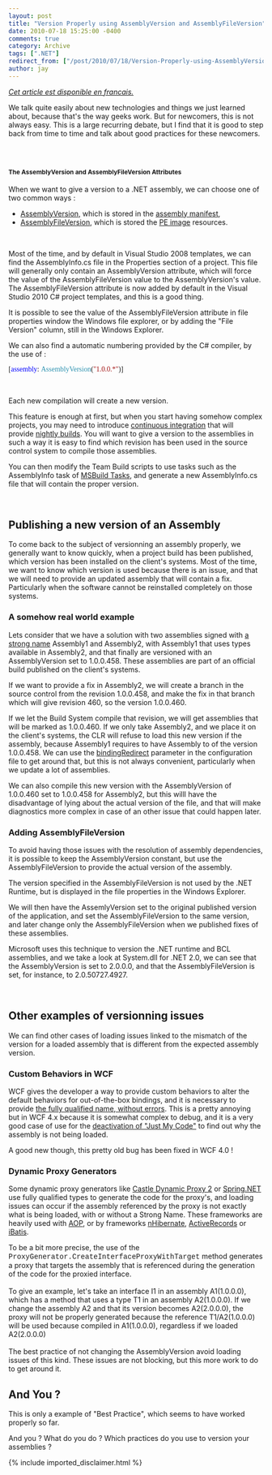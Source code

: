 ```yaml
---
layout: post
title: "Version Properly using AssemblyVersion and AssemblyFileVersion"
date: 2010-07-18 15:25:00 -0400
comments: true
category: Archive
tags: [".NET"]
redirect_from: ["/post/2010/07/18/Version-Properly-using-AssemblyVersion-and-AssemblyFileVersion", "/post/2010/07/18/version-properly-using-assemblyversion-and-assemblyfileversion"]
author: jay
---
```

<!-- more -->
<p><a href="http://blogs.codes-sources.com/jay/archive/2010/07/10/comment-versionner-efficacement-avec-les-attributs-assemblyversion-et-assemblyfileversion.aspx"><em>Cet article est disponible en francais.</em></a></p>
<p>We talk quite easily about new technologies and things we just learned about, because that's the way geeks work. But for newcomers, this is not always easy. This is a large recurring debate, but I find that it is good to step back from time to time and talk about good practices for these newcomers.</p>
<p>&nbsp;</p>
<h2><span style="font-size: 12px; font-weight: bold;">The AssemblyVersion and AssemblyFileVersion Attributes</span></h2>
<p>When we want to give a version to a .NET assembly, we can choose one of two common ways :</p>
<ul>
<li><a href="http://msdn.microsoft.com/en-us/library/system.reflection.assemblyversionattribute%28VS.71%29.aspx" target="_blank">AssemblyVersion</a>, which is stored in the <a href="http://msdn.microsoft.com/en-us/library/1w45z383.aspx" target="_blank">assembly manifest</a>,</li>
<li><a href="http://social.msdn.microsoft.com/Search/en-US?query=AssemblyFileVersion&amp;ac=8" target="_blank">AssemblyFileVersion</a>, which is stored the <a href="http://msdn.microsoft.com/en-us/library/ms680547%28VS.85%29.aspx">PE image</a>&nbsp;resources.</li>
</ul>
<p>&nbsp;</p>
<p>Most of the time, and by default in Visual Studio 2008 templates, we can find the AssemblyInfo.cs file in the Properties section of a project. This file will generally only contain an AssemblyVersion attribute, which will force the value of the AssemblyFileVersion value to the AssemblyVersion's value. The AssemblyFileVersion attribute is now added by default in the Visual Studio 2010 C# project templates, and this is a good thing.</p>
<p>It is possible to see the value of the AssemblyFileVersion attribute in file properties window the Windows file explorer, or by adding the "File Version" column, still in the Windows Explorer.</p>
<p>We can also find a automatic numbering provided by the C# compiler, by the use of :</p>
<pre style="font-family: consolas;">[<span style="color: blue;">assembly</span>:&nbsp;<span style="color: #2b91af;">AssemblyVersion</span>(<span style="color: #a31515;">"1.0.0.*"</span>)]<br /></pre>
<p>&nbsp;</p>
<p>Each new compilation will create a new version.</p>
<p>This feature is enough at first, but when you start having somehow complex projects, you may need to introduce&nbsp;<a href="http://msdn.microsoft.com/en-us/library/ms364045%28VS.80%29.aspx">continuous integration</a>&nbsp;that will provide&nbsp;<a href="http://www.google.com/url?sa=t&amp;source=web&amp;cd=1&amp;ved=0CB0QFjAA&amp;url=http%3A%2F%2Fen.wikipedia.org%2Fwiki%2FNeutral_build&amp;ei=MfQ4TMXxLaDtnQfF17i8Aw&amp;usg=AFQjCNFuP77CKx5GrVJfFnUTSmXK4D5epg&amp;sig2=Pcimx6WDB3S_pyC-Wv0E3g">nightly builds</a>. You will want to give a version to the assemblies in such a way it is easy to find which revision has been used in the source control system to compile those assemblies.</p>
<p>You can then modify the Team Build scripts to use tasks such as the AssemblyInfo task of&nbsp;<a href="http://msbuildtasks.tigris.org/" target="_blank">MSBuild Tasks</a>, and generate a new AssemblyInfo.cs file that will contain the proper version.</p>
<p>&nbsp;</p>
<h2>Publishing a new version of an Assembly<br /></h2>
<p>To come back to the subject of versionning an assembly properly, we generally want to know quickly, when a project build has been published, which version has been installed on the client's systems. Most of the time, we want to know which version is used because there is an issue, and that we will need to provide an updated assembly that will contain a fix. Particularly when the software cannot be reinstalled completely on those systems.</p>
<h3><span style="font-weight: bold;">A somehow real world example</span></h3>
<p>Lets consider that we have a solution with two assemblies signed with <a href="http://msdn.microsoft.com/en-us/library/wd40t7ad.aspx">a  strong name</a> Assembly1 and Assembly2, with Assembly1 that uses types available in Assembly2, and that finally are versioned with an AssemblyVersion set to 1.0.0.458. These assemblies are part of an official build published on the client's systems.</p>
<p>If we want to provide a fix in Assembly2, we will create a branch in the source control from the revision 1.0.0.458, and make the fix in that branch which will give revision 460, so the version 1.0.0.460.</p>
<p>If we let the Build System compile that revision, we will get assemblies that will be marked as 1.0.0.460. If we only take Assembly2, and we place it on the client's systems, the CLR will refuse to load this new version if the assembly, because Assembly1 requires to have Assembly to of the version 1.0.0.458. We can use the <a href="http://msdn.microsoft.com/en-us/library/eftw1fys.aspx">bindingRedirect</a> parameter in the configuration file to get around that, but this is not always convenient, particularly when we update a lot of assemblies.</p>
<p>We can also compile this new version with the AssemblyVersion of 1.0.0.460 set to 1.0.0.458 for Assembly2, but this willl have the disadvantage of lying about the actual version of the file, and that will make diagnostics more complex in case of an other issue that could happen later.</p>
<h3>Adding AssemblyFileVersion</h3>
<p>To avoid having those issues with the resolution of assembly dependencies, it is possible to keep the AssemblyVersion constant, but use the AssemblyFileVersion to provide the actual version of the assembly.</p>
<p>The version specified in the AssemblyFileVersion is not used by the .NET Runtime, but is displayed in the file properties in the Windows Explorer.</p>
<p>We will then have the AssemlyVersion set to the original published version of the application, and set the AssemblyFileVersion to the same version, and later change only the AssemblyFileVersion when we published fixes of these assemblies.</p>
<p>Microsoft uses this technique to version the .NET runtime and BCL assemblies, and we take a look at System.dll for .NET 2.0, we can see that the AssemblyVersion is set to 2.0.0.0, and that the AssemblyFileVersion is set, for instance, to 2.0.50727.4927.</p>
<p>&nbsp;</p>
<h2>Other examples of versionning issues<br /></h2>
<p>We can find other cases of loading issues linked to the mismatch of the version for a loaded assembly that is different from the expected assembly version.</p>
<h3>Custom Behaviors in WCF</h3>
<p>WCF gives the developer a way to provide custom behaviors to alter the default behaviors for out-of-the-box bindings, and it is necessary to provide&nbsp;<a href="http://connect.microsoft.com/wcf/feedback/details/216431/wcf-fails-to-find-custom-behaviorextensionelement-if-type-attribute-doesnt-match-exactly">the fully qualified name, without errors</a>. This is a pretty annoying but in WCF 4.x because it is somewhat complex to debug, and it is a very good case of use for the <a href="http://jaylee.org/post/2010/07/05/VS2010-On-the-Impacts-of-Debugging-with-Just-My-Code.aspx">deactivation of "Just My Code"</a> to find out why the assembly is not being loaded.</p>
<p>A good new though, this pretty old bug has been fixed in WCF 4.0 !</p>
<h3>Dynamic Proxy Generators</h3>
<p>Some dynamic proxy generators like <a href="http://www.castleproject.org/dynamicproxy/index.html">Castle  Dynamic Proxy 2</a> or <a href="http://www.springframework.net">Spring.NET</a> use fully qualified types to generate the code for the proxy's, and loading issues can occur if the assembly referenced by the proxy is not exactly what is being loaded, with or without a Strong Name. These frameworks are heavily used with <a href="http://en.wikipedia.org/wiki/Aspect-oriented_programming">AOP</a>, or by frameworks <a href="http://en.wikipedia.org/wiki/NHibernate">nHibernate</a>, <a href="http://www.castleproject.org/activerecord/" target="_blank">ActiveRecords</a> or <a href="http://ibatis.apache.org/dotnet.cgi">iBatis</a>.</p>
<p>To be a bit more precise, the use of the <span style="font-family:  'Courier New';">ProxyGenerator.CreateInterfaceProxyWithTarget</span> method generates a proxy that targets the assembly that is referenced during the generation of the code for the proxied interface.<br /><br />To give an example, let's take an interface I1 in an assembly A1(1.0.0.0), which has a method that uses a type T1 in an assembly A2(1.0.0.0). If we change the assembly A2 and that its version becomes A2(2.0.0.0), the proxy will not be properly generated because the reference T1/A2(1.0.0.0) will be used because compiled in A1(1.0.0.0), regardless if we loaded A2(2.0.0.0)<br /><br />The best practice of not changing the AssemblyVersion avoid loading issues of this kind. These issues are not blocking, but this more work to do to get around it.</p>
<h2>And You ?<br /></h2>
<p>This is only a example of "Best Practice", which seems to have worked properly so far.</p>
<p>And you ? What do you do ? Which practices do you use to version your assemblies ?</p>
{% include imported_disclaimer.html %}
